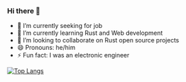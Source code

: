 ### Hi there 👋

- 🔭 I’m currently seeking for job
- 🌱 I’m currently learning Rust and Web development
- 👯 I’m looking to collaborate on Rust open source projects
- 😄 Pronouns: he/him
- ⚡ Fun fact: I was an electronic engineer

[![Top Langs](https://github-readme-stats.vercel.app/api/top-langs/?username=Xerxes-2)](https://github.com/anuraghazra/github-readme-stats)
